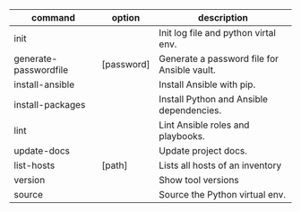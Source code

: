 | command               | option     | description                                 |
| --------------------- | ---------- | ------------------------------------------- |
| init                  |            | Init log file and python virtal env.        |
| generate-passwordfile | [password] | Generate a password file for Ansible vault. |
| install-ansible       |            | Install Ansible with pip.                   |
| install-packages      |            | Install Python and Ansible dependencies.    |
| lint                  |            | Lint Ansible roles and playbooks.           |
| update-docs           |            | Update project docs.                        |
| list-hosts            | [path]     | Lists all hosts of an inventory             |
| version               |            | Show tool versions                          |
| source                |            | Source the Python virtual env.              |
